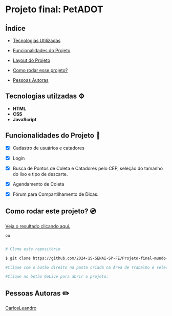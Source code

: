 # Projeto final: PetADOT

## Índice

- <a href="#tecnologias-utilzadas-️">Tecnologias Utilizadas</a>

- <a href="#funcionalidades-do-projeto-">Funcionalidades do Projeto</a>

- <a href="#layout-do-projeto-">Layout do Projeto</a>

- <a href="#como-rodar-este-projeto">Como rodar esse projeto?</a>

- <a href="#pessoas-autoras">Pessoas Autoras</a>

## Tecnologias utilzadas ⚙️

 - **HTML**
 - **CSS**
 - **JavaScript**

 ## Funcionalidades do Projeto 📱

 - [x] Cadastro de usuários e catadores

 - [x] Login

 - [x] Busca de Pontos de Coleta e Catadores pelo CEP, seleção do tamanho do lixo e tipo de descarte.

 - [x] Agendamento de Coleta

 - [x] Fórum para Compartilhamento de Dicas.

## Como rodar este projeto? 💿

[Veja o resultado clicando aqui.]()

`ou`

```bash

# Clone este repositório

$ git clone https://github.com/2024-1S-SENAI-SP-FE/Projeto-final-mundo-reciclavel.git

#Clique com o botão direito na pasta criada na Área de Trabalho e selecione abrir com VScode;

#Clique no botão GoLive para abrir o projeto;

 ```


## Pessoas Autoras ✏️




[CarlosLeandro](https://github.com/Carlos-Leandro-medeiros)

